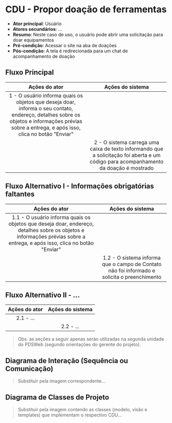 # CDU - Propor doação de ferramentas

- **Ator principal**: Usuário
- **Atores secundários**: ...	 
- **Resumo**: Neste caso de uso, o usuário pode abrir uma solicitação para doar equipamentos
- **Pré-condição**: Acessar o site na aba de doações
- **Pós-condição**: A tela é redirecionada para um chat de acompanhamento de doação

## Fluxo Principal
| Ações do ator | Ações do sistema |
| :-----------------: | :-----------------: | 
| 1 - O usuário informa quais os objetos que deseja doar, informa o seu contato, endereço, detalhes sobre os objetos e informações prévias sobre a entrega, e após isso, clica no botão "Enviar"| |  
| | 2 - O sistema carrega uma caixa de texto informando que a solicitação foi aberta e um código para acompanhamento da doação é mostrado| 

## Fluxo Alternativo I - Informações obrigatórias faltantes
| Ações do ator | Ações do sistema |
| :-----------------: |:-----------------: | 
| 1.1 - O usuário informa quais os objetos que deseja doar, endereço, detalhes sobre os objetos e informações prévias sobre a entrega, e após isso, clica no botão "Enviar"| |  
| | 1.2 - O sistema informa que o campo de Contato não foi informado e solicita o preenchimento|

## Fluxo Alternativo II - ...
| Ações do ator | Ações do sistema |
| :-----------------: | :-----------------: | 
| 2.1 - ... | |  
| | 2.2 - ... |  

> Obs. as seções a seguir apenas serão utilizadas na segunda unidade do PDSWeb (segundo orientações do gerente do projeto).

## Diagrama de Interação (Sequência ou Comunicação)

> Substituir pela imagem correspondente...

## Diagrama de Classes de Projeto

> Substituir pela imagem contendo as classes (modelo, visão e templates) que implementam o respectivo CDU...

